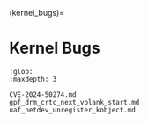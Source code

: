 (kernel_bugs)=
# Kernel Bugs

```{toctree}
:glob:
:maxdepth: 3

CVE-2024-50274.md
gpf_drm_crtc_next_vblank_start.md
uaf_netdev_unregister_kobject.md
```

